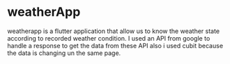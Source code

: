 # weatherApp
weatherapp is a flutter application that allow us to know the weather state according to recorded weather condition. I used an API from google to handle a response to get the data from these API also i used cubit because the data is changing un the same page.
